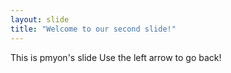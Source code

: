 ```yaml
---
layout: slide
title: "Welcome to our second slide!"
---
```

This is pmyon's slide
Use the left arrow to go back!
